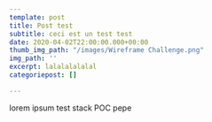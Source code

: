 ```yaml
---
template: post
title: Post test
subtitle: ceci est un test test
date: 2020-04-02T22:00:00.000+00:00
thumb_img_path: "/images/Wireframe Challenge.png"
img_path: ''
excerpt: lalalalalalal
categoriepost: []

---
```

lorem ipsum test stack POC pepe